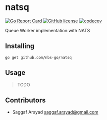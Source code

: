 # natsq

[![Go Report Card](https://goreportcard.com/badge/github.com/nbs-go/natsq)](https://goreportcard.com/report/github.com/nbs-go/natsq)
[![GitHub license](https://img.shields.io/github/license/nbs-go/natsq)](https://github.com/nbs-go/natsq/blob/master/LICENSE)
[![codecov](https://codecov.io/gh/nbs-go/natsq/branch/master/graph/badge.svg?token=IUK6YSGRNT)](https://codecov.io/gh/nbs-go/natsq)

Queue Worker implementation with NATS

## Installing

```shell
go get github.com/nbs-go/natsq
```

## Usage

> TODO

## Contributors

- Saggaf Arsyad <saggaf.arsyad@gmail.com>